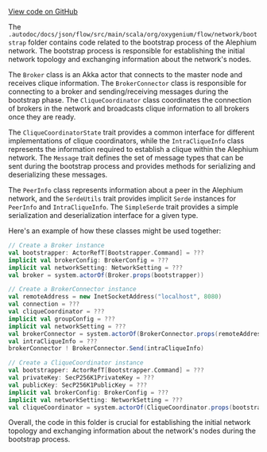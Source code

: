 [View code on GitHub](https://github.com/oxygenium/oxygenium/.autodoc/docs/json/flow/src/main/scala/org/oxygenium/flow/network/bootstrap)

The `.autodoc/docs/json/flow/src/main/scala/org/oxygenium/flow/network/bootstrap` folder contains code related to the bootstrap process of the Alephium network. The bootstrap process is responsible for establishing the initial network topology and exchanging information about the network's nodes.

The `Broker` class is an Akka actor that connects to the master node and receives clique information. The `BrokerConnector` class is responsible for connecting to a broker and sending/receiving messages during the bootstrap phase. The `CliqueCoordinator` class coordinates the connection of brokers in the network and broadcasts clique information to all brokers once they are ready.

The `CliqueCoordinatorState` trait provides a common interface for different implementations of clique coordinators, while the `IntraCliqueInfo` class represents the information required to establish a clique within the Alephium network. The `Message` trait defines the set of message types that can be sent during the bootstrap process and provides methods for serializing and deserializing these messages.

The `PeerInfo` class represents information about a peer in the Alephium network, and the `SerdeUtils` trait provides implicit `Serde` instances for `PeerInfo` and `IntraCliqueInfo`. The `SimpleSerde` trait provides a simple serialization and deserialization interface for a given type.

Here's an example of how these classes might be used together:

```scala
// Create a Broker instance
val bootstrapper: ActorRefT[Bootstrapper.Command] = ???
implicit val brokerConfig: BrokerConfig = ???
implicit val networkSetting: NetworkSetting = ???
val broker = system.actorOf(Broker.props(bootstrapper))

// Create a BrokerConnector instance
val remoteAddress = new InetSocketAddress("localhost", 8080)
val connection = ???
val cliqueCoordinator = ???
implicit val groupConfig = ???
implicit val networkSetting = ???
val brokerConnector = system.actorOf(BrokerConnector.props(remoteAddress, connection, cliqueCoordinator))
val intraCliqueInfo = ???
brokerConnector ! BrokerConnector.Send(intraCliqueInfo)

// Create a CliqueCoordinator instance
val bootstrapper: ActorRefT[Bootstrapper.Command] = ???
val privateKey: SecP256K1PrivateKey = ???
val publicKey: SecP256K1PublicKey = ???
implicit val brokerConfig: BrokerConfig = ???
implicit val networkSetting: NetworkSetting = ???
val cliqueCoordinator = system.actorOf(CliqueCoordinator.props(bootstrapper, privateKey, publicKey))
```

Overall, the code in this folder is crucial for establishing the initial network topology and exchanging information about the network's nodes during the bootstrap process.
